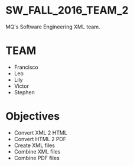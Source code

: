 # SW_FALL_2016_TEAM_2

MQ's Software Engineering XML team. 

# TEAM
- Francisco
- Leo
- Lily
- Victor
- Stephen

# Objectives

- Convert XML 2 HTML
- Convert HTML 2 PDF
- Create XML files
- Combine XML files
- Combine PDF files
